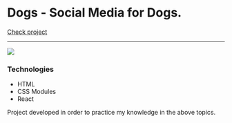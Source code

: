 # Dogs - Social Media for Dogs.

[Check project](https://mateuscodes-dogssocialmedia.netlify.app/)

---

![](https://i.ibb.co/DKx0N8k/dogs.png)

### Technologies
- HTML
- CSS Modules
- React

Project developed in order to practice my knowledge in the above topics.
